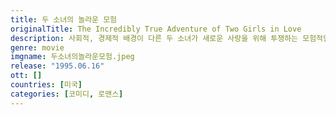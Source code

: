 ```yaml
---
title: 두 소녀의 놀라운 모험
originalTitle: The Incredibly True Adventure of Two Girls in Love
description: 사회적, 경제적 배경이 다른 두 소녀가 새로운 사랑을 위해 투쟁하는 모험적인 사랑 이야기
genre: movie
imgname: 두소녀의놀라운모험.jpeg
release: "1995.06.16"
ott: []
countries: [미국]
categories: [코미디, 로맨스]
---
```

